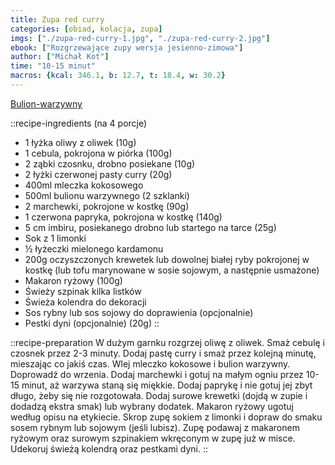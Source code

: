 ```yaml
---
title: Zupa red curry
categories: [obiad, kolacja, zupa]
imgs: ["./zupa-red-curry-1.jpg", "./zupa-red-curry-2.jpg"]
ebook: ["Rozgrzewające zupy wersja jesienno-zimowa"]
author: ["Michał Kot"]
time: "10-15 minut"
macros: {kcal: 346.1, b: 12.7, t: 18.4, w: 30.2}
---
```


[Bulion-warzywny](/bulion-warzywny)

::recipe-ingredients
 (na 4 porcje)
- 1 łyżka oliwy z oliwek (10g)
- 1 cebula, pokrojona w piórka (100g)
- 2 ząbki czosnku, drobno posiekane (10g)
- 2 łyżki czerwonej pasty curry (20g)
- 400ml mleczka kokosowego
- 500ml bulionu warzywnego (2 szklanki)
- 2 marchewki, pokrojone w kostkę (90g)
- 1 czerwona papryka, pokrojona w kostkę (140g)
- 5 cm imbiru, posiekanego drobno lub startego na tarce (25g)
- Sok z 1 limonki
- ½ łyżeczki mielonego kardamonu
- 200g oczyszczonych krewetek lub dowolnej białej ryby pokrojonej w kostkę (lub tofu marynowane w sosie sojowym, a następnie usmażone)
- Makaron ryżowy (100g)
- Świeży szpinak kilka listków
- Świeża kolendra do dekoracji
- Sos rybny lub sos sojowy do doprawienia (opcjonalnie)
- Pestki dyni (opcjonalnie) (20g)
::

::recipe-preparation
W dużym garnku rozgrzej oliwę z oliwek. Smaż cebulę i czosnek przez 2-3 minuty. Dodaj pastę curry i smaż przez kolejną minutę, mieszając co jakiś czas. Wlej mleczko kokosowe i bulion warzywny. Doprowadź do wrzenia. Dodaj marchewki i gotuj na małym ogniu przez 10-15 minut, aż warzywa staną się miękkie. Dodaj paprykę i nie gotuj jej zbyt długo, żeby się nie rozgotowała. Dodaj surowe krewetki (dojdą w zupie i dodadzą ekstra smak) lub wybrany dodatek. Makaron ryżowy ugotuj według opisu na etykiecie. Skrop zupę sokiem z limonki i dopraw do smaku sosem rybnym lub sojowym (jeśli lubisz). Zupę podawaj z makaronem ryżowym oraz surowym szpinakiem wkręconym w zupę już w misce. Udekoruj świeżą kolendrą oraz pestkami dyni.
::